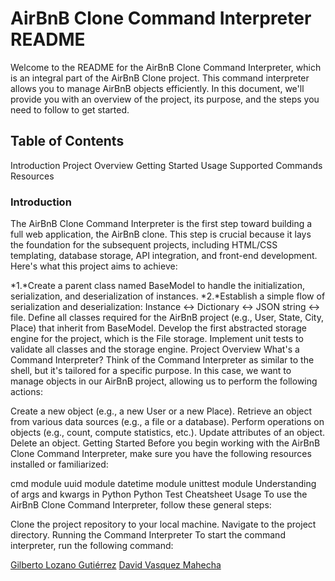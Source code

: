 # AirBnB Clone Command Interpreter README
Welcome to the README for the AirBnB Clone Command Interpreter, which is an integral part of the AirBnB Clone project. This command interpreter allows you to manage AirBnB objects efficiently. In this document, we'll provide you with an overview of the project, its purpose, and the steps you need to follow to get started.

## Table of Contents
Introduction
Project Overview
Getting Started
Usage
Supported Commands
Resources

### Introduction
The AirBnB Clone Command Interpreter is the first step toward building a full web application, the AirBnB clone. This step is crucial because it lays the foundation for the subsequent projects, including HTML/CSS templating, database storage, API integration, and front-end development. Here's what this project aims to achieve:

*1.*Create a parent class named BaseModel to handle the initialization, serialization, and deserialization of instances.
*2.*Establish a simple flow of serialization and deserialization: Instance <-> Dictionary <-> JSON string <-> file.
Define all classes required for the AirBnB project (e.g., User, State, City, Place) that inherit from BaseModel.
Develop the first abstracted storage engine for the project, which is the File storage.
Implement unit tests to validate all classes and the storage engine.
Project Overview
What's a Command Interpreter?
Think of the Command Interpreter as similar to the shell, but it's tailored for a specific purpose. In this case, we want to manage objects in our AirBnB project, allowing us to perform the following actions:

Create a new object (e.g., a new User or a new Place).
Retrieve an object from various data sources (e.g., a file or a database).
Perform operations on objects (e.g., count, compute statistics, etc.).
Update attributes of an object.
Delete an object.
Getting Started
Before you begin working with the AirBnB Clone Command Interpreter, make sure you have the following resources installed or familiarized:

cmd module
uuid module
datetime module
unittest module
Understanding of args and kwargs in Python
Python Test Cheatsheet
Usage
To use the AirBnB Clone Command Interpreter, follow these general steps:

Clone the project repository to your local machine.
Navigate to the project directory.
Running the Command Interpreter
To start the command interpreter, run the following command:





[Gilberto Lozano Gutiérrez](AUTHORS#nombre-del-autor-1)
[David Vasquez Mahecha](AUTHORS#nombre-del-autor-2)
